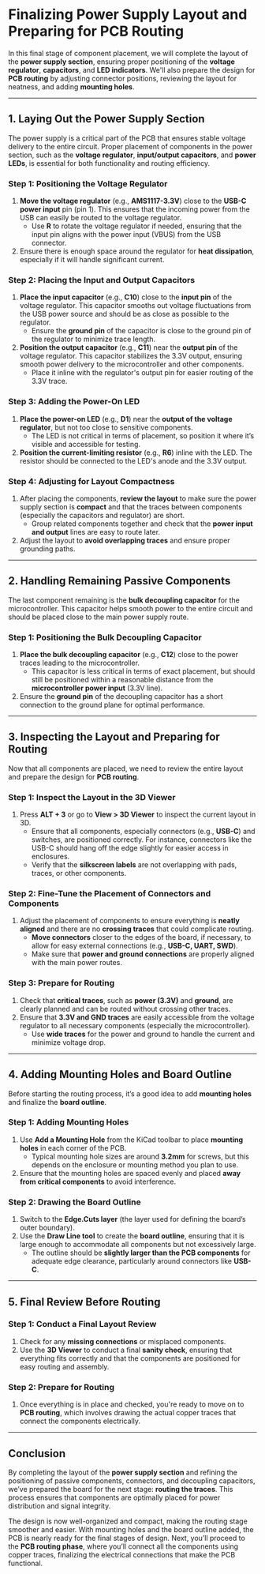 # Finalizing Power Supply Layout and Preparing for PCB Routing

In this final stage of component placement, we will complete the layout of the **power supply section**, ensuring proper positioning of the **voltage regulator**, **capacitors**, and **LED indicators**. We'll also prepare the design for **PCB routing** by adjusting connector positions, reviewing the layout for neatness, and adding **mounting holes**.

---

## **1. Laying Out the Power Supply Section**

The power supply is a critical part of the PCB that ensures stable voltage delivery to the entire circuit. Proper placement of components in the power section, such as the **voltage regulator**, **input/output capacitors**, and **power LEDs**, is essential for both functionality and routing efficiency.

### **Step 1: Positioning the Voltage Regulator**
1. **Move the voltage regulator** (e.g., **AMS1117-3.3V**) close to the **USB-C power input** pin (pin 1). This ensures that the incoming power from the USB can easily be routed to the voltage regulator.
   - Use **R** to rotate the voltage regulator if needed, ensuring that the input pin aligns with the power input (VBUS) from the USB connector.
2. Ensure there is enough space around the regulator for **heat dissipation**, especially if it will handle significant current.

### **Step 2: Placing the Input and Output Capacitors**
1. **Place the input capacitor** (e.g., **C10**) close to the **input pin** of the voltage regulator. This capacitor smooths out voltage fluctuations from the USB power source and should be as close as possible to the regulator.
   - Ensure the **ground pin** of the capacitor is close to the ground pin of the regulator to minimize trace length.
2. **Position the output capacitor** (e.g., **C11**) near the **output pin** of the voltage regulator. This capacitor stabilizes the 3.3V output, ensuring smooth power delivery to the microcontroller and other components.
   - Place it inline with the regulator's output pin for easier routing of the 3.3V trace.

### **Step 3: Adding the Power-On LED**
1. **Place the power-on LED** (e.g., **D1**) near the **output of the voltage regulator**, but not too close to sensitive components.
   - The LED is not critical in terms of placement, so position it where it’s visible and accessible for testing.
2. **Position the current-limiting resistor** (e.g., **R6**) inline with the LED. The resistor should be connected to the LED's anode and the 3.3V output.

### **Step 4: Adjusting for Layout Compactness**
1. After placing the components, **review the layout** to make sure the power supply section is **compact** and that the traces between components (especially the capacitors and regulator) are short.
   - Group related components together and check that the **power input and output** lines are easy to route later.
2. Adjust the layout to **avoid overlapping traces** and ensure proper grounding paths.

---

## **2. Handling Remaining Passive Components**

The last component remaining is the **bulk decoupling capacitor** for the microcontroller. This capacitor helps smooth power to the entire circuit and should be placed close to the main power supply route.

### **Step 1: Positioning the Bulk Decoupling Capacitor**
1. **Place the bulk decoupling capacitor** (e.g., **C12**) close to the power traces leading to the microcontroller.
   - This capacitor is less critical in terms of exact placement, but should still be positioned within a reasonable distance from the **microcontroller power input** (3.3V line).
2. Ensure the **ground pin** of the decoupling capacitor has a short connection to the ground plane for optimal performance.

---

## **3. Inspecting the Layout and Preparing for Routing**

Now that all components are placed, we need to review the entire layout and prepare the design for **PCB routing**.

### **Step 1: Inspect the Layout in the 3D Viewer**
1. Press **ALT + 3** or go to **View > 3D Viewer** to inspect the current layout in 3D.
   - Ensure that all components, especially connectors (e.g., **USB-C**) and switches, are positioned correctly. For instance, connectors like the USB-C should hang off the edge slightly for easier access in enclosures.
   - Verify that the **silkscreen labels** are not overlapping with pads, traces, or other components.
   
### **Step 2: Fine-Tune the Placement of Connectors and Components**
1. Adjust the placement of components to ensure everything is **neatly aligned** and there are no **crossing traces** that could complicate routing.
   - **Move connectors** closer to the edges of the board, if necessary, to allow for easy external connections (e.g., **USB-C, UART, SWD**).
   - Make sure that **power and ground connections** are properly aligned with the main power routes.

### **Step 3: Prepare for Routing**
1. Check that **critical traces**, such as **power (3.3V)** and **ground**, are clearly planned and can be routed without crossing other traces.
2. Ensure that **3.3V and GND traces** are easily accessible from the voltage regulator to all necessary components (especially the microcontroller).
   - Use **wide traces** for the power and ground to handle the current and minimize voltage drop.

---

## **4. Adding Mounting Holes and Board Outline**

Before starting the routing process, it’s a good idea to add **mounting holes** and finalize the **board outline**.

### **Step 1: Adding Mounting Holes**
1. Use **Add a Mounting Hole** from the KiCad toolbar to place **mounting holes** in each corner of the PCB.
   - Typical mounting hole sizes are around **3.2mm** for screws, but this depends on the enclosure or mounting method you plan to use.
2. Ensure that the mounting holes are spaced evenly and placed **away from critical components** to avoid interference.

### **Step 2: Drawing the Board Outline**
1. Switch to the **Edge.Cuts layer** (the layer used for defining the board’s outer boundary).
2. Use the **Draw Line tool** to create the **board outline**, ensuring that it is large enough to accommodate all components but not excessively large.
   - The outline should be **slightly larger than the PCB components** for adequate edge clearance, particularly around connectors like **USB-C**.

---

## **5. Final Review Before Routing**

### **Step 1: Conduct a Final Layout Review**
1. Check for any **missing connections** or misplaced components.
2. Use the **3D Viewer** to conduct a final **sanity check**, ensuring that everything fits correctly and that the components are positioned for easy routing and assembly.

### **Step 2: Prepare for Routing**
1. Once everything is in place and checked, you're ready to move on to **PCB routing**, which involves drawing the actual copper traces that connect the components electrically.

---

## **Conclusion**

By completing the layout of the **power supply section** and refining the positioning of passive components, connectors, and decoupling capacitors, we’ve prepared the board for the next stage: **routing the traces**. This process ensures that components are optimally placed for power distribution and signal integrity.

The design is now well-organized and compact, making the routing stage smoother and easier. With mounting holes and the board outline added, the PCB is nearly ready for the final stages of design. Next, you’ll proceed to the **PCB routing phase**, where you’ll connect all the components using copper traces, finalizing the electrical connections that make the PCB functional.